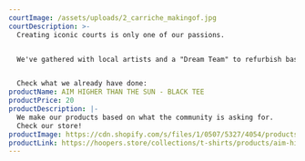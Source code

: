 ```yaml
---
courtImage: /assets/uploads/2_carriche_makingof.jpg
courtDescription: >-
  Creating iconic courts is only one of our passions.


  We've gathered with local artists and a "Dream Team" to refurbish basket courts and bring the community back to the street. 


  Check what we already have done:
productName: AIM HIGHER THAN THE SUN - BLACK TEE
productPrice: 20
productDescription: |-
  We make our products based on what the community is asking for.
  Check our store!
productImage: https://cdn.shopify.com/s/files/1/0507/5327/4054/products/preta_square_1800x1800.jpg?v=1631706094
productLink: https://hoopers.store/collections/t-shirts/products/aim-higher-than-the-sun-black-tee
---
```

